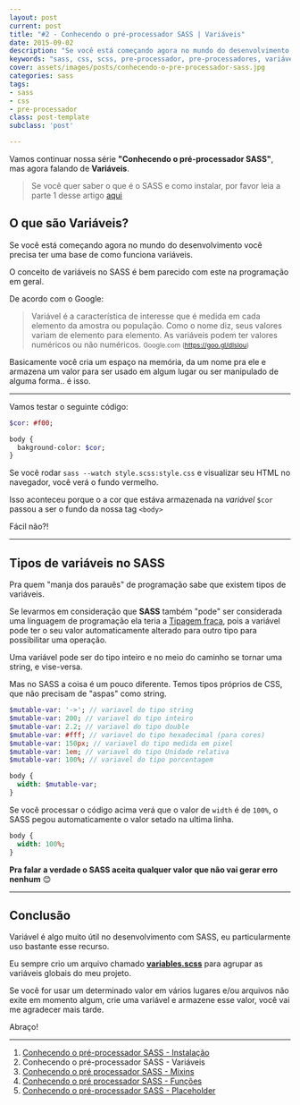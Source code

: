 ```yaml
---
layout: post
current: post
title: "#2 - Conhecendo o pré-processador SASS | Variáveis"
date: 2015-09-02
description: "Se você está começando agora no mundo do desenvolvimento você precisa ter uma base de como funciona variáveis."
keywords: "sass, css, scss, pre-processador, pre-processadores, variáveis"
cover: assets/images/posts/conhecendo-o-pre-processador-sass.jpg
categories: sass
tags:
- sass
- css
- pre-processador
class: post-template
subclass: 'post'

---
```


Vamos continuar nossa série **"Conhecendo o pré-processador SASS"**, mas agora falando de **Variáveis**.

> Se você quer saber o que é o SASS e como instalar, por favor leia a parte 1 desse artigo <a href="/conhecendo-o-pre-processador-sass-parte-1/">aqui</a>


## O que são Variáveis?

Se você está começando agora no mundo do desenvolvimento você precisa ter uma base de como funciona variáveis.

O conceito de variáveis no SASS é bem parecido com este na programação em geral.

De acordo com o Google:

> Variável é a característica de interesse que é medida em cada elemento da amostra ou população. Como o nome diz, seus valores variam de elemento para elemento. As variáveis podem ter valores numéricos ou não numéricos.
  > <small>Google.com (<a href="https://goo.gl/dlslou">https://goo.gl/dlslou</a>)</small>

Basicamente você cria um espaço na memória, da um nome pra ele e armazena um valor para ser usado em algum lugar ou ser manipulado de alguma forma.. é isso.

***

Vamos testar o seguinte código:

```sass
$cor: #f00;

body {
  bakground-color: $cor;
}
```

Se você rodar `sass --watch style.scss:style.css` e visualizar seu HTML no navegador, você verá o fundo vermelho.

Isso aconteceu porque o a cor que estáva armazenada na *variável* `$cor` passou a ser o fundo da nossa tag `<body>`

Fácil não?!

***

## Tipos de variáveis no SASS

Pra quem "manja dos parauês" de programação sabe que existem tipos de variáveis.

Se levarmos em consideração que **SASS** também "pode" ser considerada uma linguagem de programação ela teria a [Tipagem fraca](https://pt.wikipedia.org/wiki/Tipo_de_dado), pois a variável pode ter o seu valor automaticamente alterado para outro tipo para possibilitar uma operação.

Uma variável pode ser do tipo inteiro e no meio do caminho se tornar uma string, e vise-versa.

Mas no SASS a coisa é um pouco diferente. Temos tipos próprios de CSS, que não precisam de "aspas" como string.

```sass
$mutable-var: '->'; // variavel do tipo string
$mutable-var: 200; // variavel do tipo inteiro
$mutable-var: 2.2; // variavel do tipo double
$mutable-var: #fff; // variavel do tipo hexadecimal (para cores)
$mutable-var: 150px; // variavel do tipo medida em pixel
$mutable-var: 1em; // variavel do tipo Unidade relativa
$mutable-var: 100%; // variavel do tipo porcentagem

body {
  width: $mutable-var;
}
```

Se você processar o código acima verá que o valor de `width` é de `100%`, o SASS pegou automaticamente o valor setado na ultima linha.

```sass
body {
  width: 100%;
}
```

**Pra falar a verdade o SASS aceita qualquer valor que não vai gerar erro nenhum** 😊

***

## Conclusão

Variável é algo muito útil no desenvolvimento com SASS, eu particularmente uso bastante esse recurso.

Eu sempre crio um arquivo chamado **[variables.scss](https://github.com/nandomoreirame/nandomoreira.me/blob/source/src/sass/settings/_variables.scss)** para agrupar as variáveis globais do meu projeto.

Se você for usar um determinado valor em vários lugares e/ou arquivos não exite em momento algum, crie uma variável e armazene esse valor, você vai me agradecer mais tarde.

Abraço!

***

1. [Conhecendo o pré-processador SASS - Instalação](/conhecendo-o-pre-processador-sass-parte-1)
2. Conhecendo o pré-processador SASS - Variáveis
3. [Conhecendo o pré processador SASS - Mixins](/sass-parte-3-mixins)
4. [Conhecendo o pré processador SASS - Funções](/sass-parte-4-funcoes)
5. [Conhecendo o pré-processador SASS - Placeholder](/sass-parte-5-placeholder)

